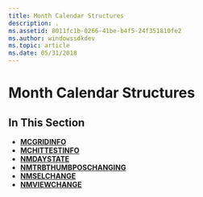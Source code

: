 ```yaml
---
title: Month Calendar Structures
description: .
ms.assetid: 8011fc1b-0266-41be-b4f5-24f351810fe2
ms.author: windowssdkdev
ms.topic: article
ms.date: 05/31/2018
---
```


# Month Calendar Structures

## In This Section

-   [**MCGRIDINFO**](/windows/desktop/api/Commctrl/ns-commctrl-tagmcgridinfo)
-   [**MCHITTESTINFO**](/windows/desktop/api/Commctrl/ns-commctrl-mchittestinfo)
-   [**NMDAYSTATE**](/windows/desktop/api/Commctrl/ns-commctrl-tagnmdaystate)
-   [**NMTRBTHUMBPOSCHANGING**](/windows/desktop/api/Commctrl/ns-commctrl-tagtrbthumbposchanging)
-   [**NMSELCHANGE**](/windows/desktop/api/Commctrl/ns-commctrl-tagnmselchange)
-   [**NMVIEWCHANGE**](/windows/desktop/api/Commctrl/ns-commctrl-tagnmviewchange)

 

 




